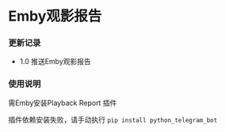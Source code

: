 # Emby观影报告

### 更新记录

- 1.0 推送Emby观影报告

### 使用说明

需Emby安装Playback Report 插件

插件依赖安装失败，请手动执行 `pip install python_telegram_bot`